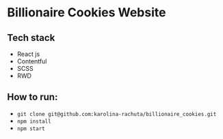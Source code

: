 # Billionaire Cookies Website

## Tech stack
- React js
- Contentful
- SCSS
- RWD


## How to run:
- `git clone git@github.com:karolina-rachuta/billionaire_cookies.git`
- `npm install`
- `npm start`

